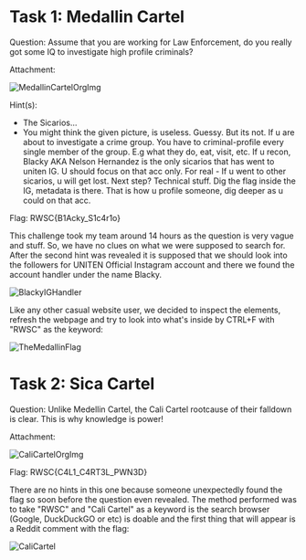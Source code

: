 # Task 1: Medallin Cartel
Question: Assume that you are working for Law Enforcement, do you really got some IQ to investigate high profile criminals?

Attachment:

![MedallinCartelOrgImg](https://media.discordapp.net/attachments/524898749911400458/1214866257921441792/organization.jpg?ex=65faab5f&is=65e8365f&hm=89e1ff060784f0aa4c42f4bbdaf1c98a8605b1c410f0e66e12f34f832d9629c2&=&format=webp&width=730&height=410)

Hint(s):
* The Sicarios…
* You might think the given picture, is useless. Guessy. But its not. If u are about to investigate a crime group. You have to criminal-profile every single member of the group. E.g what they do, eat, visit, etc. If u recon, Blacky AKA Nelson Hernandez is the only sicarios that has went to uniten IG. U should focus on that acc only. For real - If u went to other sicarios, u will get lost. Next step? Technical stuff. Dig the flag inside the IG, metadata is there. That is how u profile someone, dig deeper as u could on that acc.

Flag: RWSC{B1Acky_S1c4r1o}

This challenge took my team around 14 hours as the question is very vague and stuff. So, we have no clues on what we were supposed to search for. After the second hint was revealed it is supposed that we should look into the followers for UNITEN Official Instagram account and there we found the account handler under the name Blacky.

![BlackyIGHandler](https://media.discordapp.net/attachments/524898749911400458/1214867997328539658/image.png?ex=65faacfd&is=65e837fd&hm=9bfca3075240b81728a02d3c666c195d4e1949efeca6b737eab3ff9b81983027&=&format=webp&quality=lossless&width=618&height=390)

Like any other casual website user, we decided to inspect the elements, refresh the webpage and try to look into what's inside by CTRL+F with "RWSC" as the keyword:

![TheMedallinFlag](https://media.discordapp.net/attachments/524898749911400458/1214869217569144832/image.png?ex=65faae20&is=65e83920&hm=2c4b17190db5caa98cb8fcccc9b93845569d1aa855c3433dddb1ba8daa3cc324&=&format=webp&quality=lossless&width=371&height=393)

# Task 2: Sica Cartel
Question: Unlike Medellin Cartel, the Cali Cartel rootcause of their falldown is clear. This is why knowledge is power!

Attachment:

![CaliCartelOrgImg](https://media.discordapp.net/attachments/524898749911400458/1214866864166019092/Cali.jpg?ex=65faabef&is=65e836ef&hm=222cc0129fcd7de1c6c5b2a3e3fc3df2d3230ccfa8506391d2d1ae9c694031fb&=&format=webp&width=1036&height=663)

Flag: RWSC{C4L1_C4RT3L_PWN3D}

There are no hints in this one because someone unexpectedly found the flag so soon before the question even revealed.
The method performed was to take "RWSC" and "Cali Cartel" as a keyword is the search browser (Google, DuckDuckGO or etc) is doable and the first thing that will appear is a Reddit comment with the flag:

![CaliCartel](https://media.discordapp.net/attachments/524898749911400458/1214870069860106260/image.png?ex=65faaeeb&is=65e839eb&hm=8d94f726ba220801dbd128a6aad27cd0cf578ed1008e1845bc86bb1741421aaa&=&format=webp&quality=lossless&width=1219&height=533)
